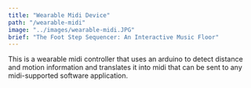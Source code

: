 ```yaml
---
title: "Wearable Midi Device"
path: "/wearable-midi"
image: "../images/wearable-midi.JPG"
brief: "The Foot Step Sequencer: An Interactive Music Floor"
---
```


This is a wearable midi controller that uses an arduino to detect distance and motion information and translates it into midi that can be sent to any midi-supported software application.